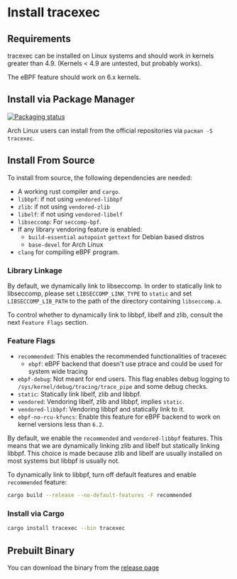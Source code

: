 # Install tracexec

## Requirements

tracexec can be installed on Linux systems and should work in kernels greater than 4.9.
(Kernels < 4.9 are untested, but probably works).

The eBPF feature should work on 6.x kernels.

## Install via Package Manager

[![Packaging status](https://repology.org/badge/vertical-allrepos/tracexec.svg)](https://repology.org/project/tracexec/versions)

Arch Linux users can install from the official repositories via `pacman -S tracexec`.

## Install From Source

To install from source, the following dependencies are needed:

- A working rust compiler and `cargo`.
- `libbpf`: if not using `vendored-libbpf`
- `zlib`: if not using `vendored-zlib`
- `libelf`: if not using `vendored-libelf`
- `libseccomp`: For `seccomp-bpf`.
- If any library vendoring feature is enabled:
  - `build-essential` `autopoint` `gettext` for Debian based distros
  - `base-devel` for Arch Linux
- `clang` for compiling eBPF program.

### Library Linkage

By default, we dynamically link to libseccomp. In order to statically link to libseccomp,
please set `LIBSECCOMP_LINK_TYPE` to `static` and set `LIBSECCOMP_LIB_PATH` to the path of
the directory containing `libseccomp.a`.

To control whether to dynamically link to libbpf, libelf and zlib, consult the next `Feature Flags` section.

### Feature Flags

- `recommended`: This enables the recommended functionalities of tracexec
    - `ebpf`: eBPF backend that doesn't use ptrace and could be used for system wide tracing
- `ebpf-debug`: Not meant for end users. This flag enables debug logging to `/sys/kernel/debug/tracing/trace_pipe` and some debug checks.
- `static`: Statically link libelf, zlib and libbpf.
- `vendored`: Vendoring libelf, zlib and libbpf, implies `static`.
- `vendored-libbpf`: Vendoring libbpf and statically link to it.
- `ebpf-no-rcu-kfuncs`: Enable this feature for eBPF backend to work on kernel versions less than `6.2`.

By default, we enable the `recommended` and `vendored-libbpf` features. This means that we are dynamically linking zlib and libelf but statically linking libbpf. This choice is made because zlib and libelf are usually installed on most systems but libbpf is usually not.

To dynamically link to libbpf, turn off default features and enable `recommended` feature:

```bash
cargo build --release --no-default-features -F recommended
```

### Install via Cargo

```bash
cargo install tracexec --bin tracexec
```

## Prebuilt Binary

You can download the binary from the [release page](https://github.com/kxxt/tracexec/releases)
